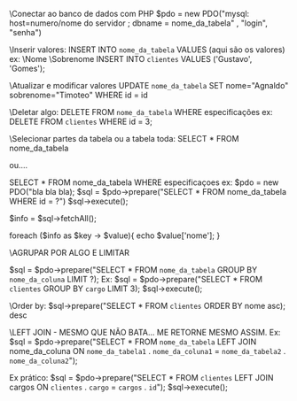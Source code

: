 \\Conectar ao banco de dados com PHP
$pdo = new PDO("mysql: host=numero/nome do servidor ; dbname = nome_da_tabela" , "login", "senha")


\\Inserir valores:
INSERT INTO `nome_da_tabela` VALUES (aqui são os valores)
ex:                                \\Nome      \Sobrenome
INSERT INTO `clientes` VALUES ('Gustavo', 'Gomes');


\\Atualizar e modificar valores
UPDATE `nome_da_tabela` SET nome="Agnaldo" sobrenome="Timoteo" WHERE id = id

\\Deletar algo:
DELETE FROM `nome_da_tabela` WHERE especificações 
ex:
DELETE FROM `clientes` WHERE id = 3;

\\Selecionar partes da tabela ou a tabela toda:
SELECT * FROM nome_da_tabela

ou....

SELECT * FROM nome_da_tabela WHERE especificaçoes
ex: 
$pdo = new PDO("bla bla bla);
$sql = $pdo->prepare("SELECT * FROM nome_da_tabela WHERE id = ?")
$sql->execute();

$info = $sql->fetchAll();

foreach ($info as $key -> $value){
    echo $value['nome'];
}



\\AGRUPAR POR ALGO E LIMITAR

$sql = $pdo->prepare("SELECT * FROM `nome_da_tabela` GROUP BY `nome_da_coluna` LIMIT ?);
Ex:
$sql = $pdo->prepare("SELECT * FROM `clientes` GROUP BY `cargo` LIMIT 3);
$sql->execute();


\Order by:
$sql->prepare("SELECT * FROM `clientes` ORDER BY nome asc);
                                                     desc
 

 \\LEFT JOIN - MESMO QUE NÃO BATA... ME RETORNE MESMO ASSIM.
 Ex:
  $sql = $pdo->prepare("SELECT * FROM `nome_da_tabela` LEFT JOIN nome_da_coluna ON `nome_da_tabela1` . `nome_da_coluna1` = `nome_da_tabela2` . `nome_da_coluna2`");  

Ex prático:
  $sql = $pdo->prepare("SELECT * FROM `clientes` LEFT JOIN cargos ON `clientes` . `cargo` = `cargos` . `id`");
  $sql->execute();
